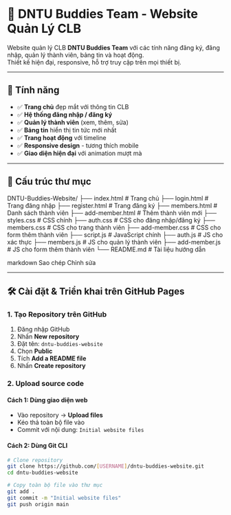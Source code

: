 # 🌟 DNTU Buddies Team - Website Quản Lý CLB

Website quản lý CLB **DNTU Buddies Team** với các tính năng đăng ký, đăng nhập, quản lý thành viên, bảng tin và hoạt động.  
Thiết kế hiện đại, responsive, hỗ trợ truy cập trên mọi thiết bị.

---

## 🚀 Tính năng

- ✅ **Trang chủ** đẹp mắt với thông tin CLB
- ✅ **Hệ thống đăng nhập / đăng ký**
- ✅ **Quản lý thành viên** (xem, thêm, sửa)
- ✅ **Bảng tin** hiển thị tin tức mới nhất
- ✅ **Trang hoạt động** với timeline
- ✅ **Responsive design** - tương thích mobile
- ✅ **Giao diện hiện đại** với animation mượt mà

---

## 📁 Cấu trúc thư mục
DNTU-Buddies-Website/
├── index.html # Trang chủ
├── login.html # Trang đăng nhập
├── register.html # Trang đăng ký
├── members.html # Danh sách thành viên
├── add-member.html # Thêm thành viên mới
├── styles.css # CSS chính
├── auth.css # CSS cho đăng nhập/đăng ký
├── members.css # CSS cho trang thành viên
├── add-member.css # CSS cho form thêm thành viên
├── script.js # JavaScript chính
├── auth.js # JS cho xác thực
├── members.js # JS cho quản lý thành viên
├── add-member.js # JS cho form thêm thành viên
└── README.md # Tài liệu hướng dẫn

markdown
Sao chép
Chỉnh sửa

---

## 🛠 Cài đặt & Triển khai trên GitHub Pages

### 1. Tạo Repository trên GitHub
1. Đăng nhập GitHub  
2. Nhấn **New repository**  
3. Đặt tên: `dntu-buddies-website`  
4. Chọn **Public**  
5. Tích **Add a README file**  
6. Nhấn **Create repository**  

### 2. Upload source code
#### Cách 1: Dùng giao diện web
- Vào repository → **Upload files**
- Kéo thả toàn bộ file vào
- Commit với nội dung: `Initial website files`

#### Cách 2: Dùng Git CLI
```bash
# Clone repository
git clone https://github.com/[USERNAME]/dntu-buddies-website.git
cd dntu-buddies-website

# Copy toàn bộ file vào thư mục
git add .
git commit -m "Initial website files"
git push origin main

